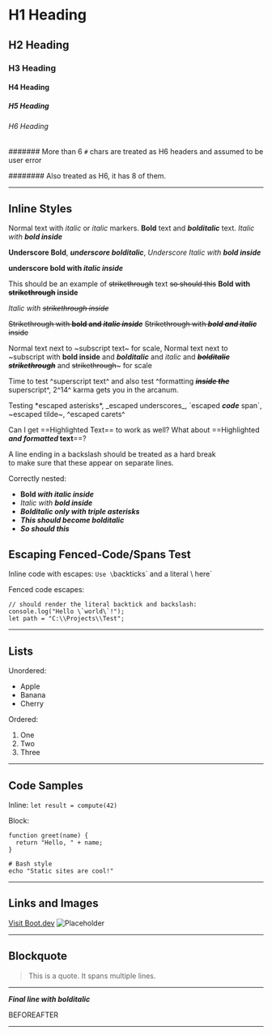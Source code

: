 # H1 Heading

## H2 Heading

### H3 Heading

#### H4 Heading

##### H5 Heading

###### H6 Heading

####### More than 6 `#` chars are treated as H6 headers and assumed to be user error

######## Also treated as H6, it has 8 of them.

---

## Inline Styles

Normal text with *italic* or _italic_ markers. 
**Bold** text and ***bolditalic*** text. *Italic with **bold inside***

__Underscore Bold__, ___underscore bolditalic___, _Underscore Italic with __bold inside___

__underscore bold with _italic inside___

This should be an example of ~~strikethrough~~ text
~~so should this~~
**Bold with ~~strikethrough~~ inside**

_Italic with ~~strikethrough inside~~_

~~Strikethrough with **bold and *italic inside***~~
~~Strikethrough with ***bold and italic*** inside~~

Normal text next to ~subscript text~ for scale, Normal text next to ~subscript with **bold inside** and ***bolditalic*** and *italic* and ~~***bolditalic strikethrough***~~ and ~~strikethrough~~~ for scale

Time to test ^superscript text^ and also test ^formatting ~~***inside the***~~ superscript^, 2^14^ karma gets you in the arcanum.

Testing \*escaped asterisks\*, \_escaped underscores\_, \`escaped _**code**_ span\`, \~escaped tilde\~, \^escaped carets\^

Can I get ==Highlighted Text== to work as well? What about ==Highlighted **_and formatted_ text**==?

A line ending in a backslash should be treated as a hard break \
to make sure that these appear on separate lines.

Correctly nested:

- **Bold _with italic inside_**
- *Italic with **bold inside***
- ***Bolditalic only with triple asterisks***
- **_This should become bolditalic_**
- _**So should this**_

## Escaping Fenced‐Code/Spans Test

Inline code with escapes: `Use \`backticks\` and a literal \\ here`

Fenced code escapes:

```
// should render the literal backtick and backslash:
console.log("Hello \`world\`!");
let path = "C:\\Projects\\Test";
```

---

## Lists

Unordered:

- Apple 
- Banana 
- Cherry 

Ordered:

1. One 
2. Two 
3. Three 

---

## Code Samples

Inline: `let result = compute(42)`

Block:

```
function greet(name) {
  return "Hello, " + name;
}
```

```
# Bash style
echo "Static sites are cool!"
```

---

## Links and Images

[Visit Boot.dev](https://www.boot.dev?bannerlord=daxin319) 
![Placeholder](https://http.cat/images/200.jpg)

---

## Blockquote

> This is a quote. 
> It spans multiple lines.

---

***Final line with bolditalic***

BEFORE AFTER

---
